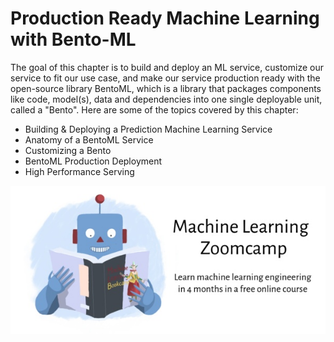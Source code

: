 # Production Ready Machine Learning with Bento-ML

The goal of this chapter is to build and deploy an ML service, customize our service to fit our use case, and make our service production ready with the open-source library BentoML,
which is a library that packages components like code, model(s), data and dependencies into one
single deployable unit, called a "Bento".
Here are some of the topics covered by this chapter:

* Building & Deploying a Prediction Machine Learning Service
* Anatomy of a BentoML Service
* Customizing a Bento
* BentoML Production Deployment
* High Performance Serving


![ML ZoomCamp](https://github.com/jxareas/Machine-Learning-Bookcamp-2022/raw/master/images/zoomcamp.jpg)

<!-- MARKDOWN LINKS -->

